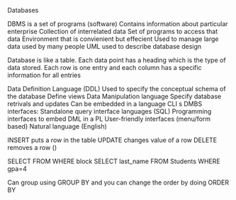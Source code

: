 Databases

DBMS is a set of programs (software)
Contains information about particular enterprise 
    Collection of interrelated data
    Set of programs to access that data
    Environment that is convienient but effecient 
Used to manage large data used by many people 
UML used to describe database design


Database is like a table. Each data point has a heading which is the type of data stored. Each row is one entry and each column has a specific information for all entries


Data Definition Language (DDL)
    Used to specify the conceptual schema of the database
    Define views
Data Manipulation language
    Specify database retrivals and updates
    Can be embedded in a language
    CLI
s
DMBS interfaces: 
Standalone query interface languages (SQL)
Programming interfaces to embed DML in a PL 
User-friendly interfaces (menu/form based)
Natural language (English)

INSERT puts a row in the table
UPDATE changes value of a row
DELETE removes a row ()

SELECT FROM WHERE block 
SELECT last_name FROM Students WHERE gpa=4

Can group using GROUP BY and you can change the order by doing ORDER BY 
